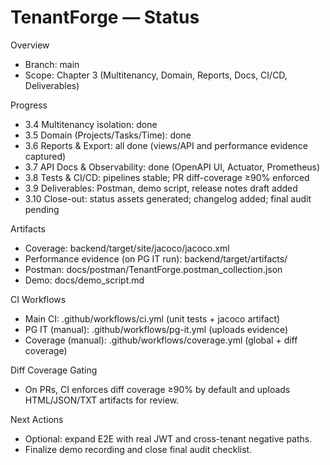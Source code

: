 # TenantForge — Status

Overview
- Branch: main
- Scope: Chapter 3 (Multitenancy, Domain, Reports, Docs, CI/CD, Deliverables)

Progress
- 3.4 Multitenancy isolation: done
- 3.5 Domain (Projects/Tasks/Time): done
- 3.6 Reports & Export: all done (views/API and performance evidence captured)
- 3.7 API Docs & Observability: done (OpenAPI UI, Actuator, Prometheus)
- 3.8 Tests & CI/CD: pipelines stable; PR diff-coverage ≥90% enforced
- 3.9 Deliverables: Postman, demo script, release notes draft added
- 3.10 Close-out: status assets generated; changelog added; final audit pending

Artifacts
- Coverage: backend/target/site/jacoco/jacoco.xml
- Performance evidence (on PG IT run): backend/target/artifacts/
- Postman: docs/postman/TenantForge.postman_collection.json
- Demo: docs/demo_script.md

CI Workflows
- Main CI: .github/workflows/ci.yml (unit tests + jacoco artifact)
- PG IT (manual): .github/workflows/pg-it.yml (uploads evidence)
- Coverage (manual): .github/workflows/coverage.yml (global + diff coverage)

Diff Coverage Gating
- On PRs, CI enforces diff coverage ≥90% by default and uploads HTML/JSON/TXT artifacts for review.

Next Actions
- Optional: expand E2E with real JWT and cross-tenant negative paths.
- Finalize demo recording and close final audit checklist.
